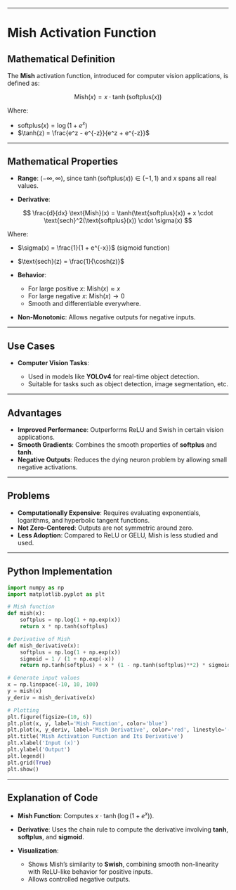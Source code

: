 
---

# Mish Activation Function

## Mathematical Definition

The **Mish** activation function, introduced for computer vision applications, is defined as:

$$
\text{Mish}(x) = x \cdot \tanh(\text{softplus}(x))
$$

Where:

* $\text{softplus}(x) = \log(1 + e^x)$
* $\tanh(z) = \frac{e^z - e^{-z}}{e^z + e^{-z}}$

---

## Mathematical Properties

* **Range**: $(-\infty, \infty)$, since $\tanh(\text{softplus}(x)) \in (-1, 1)$ and $x$ spans all real values.

* **Derivative**:

$$
\frac{d}{dx} \text{Mish}(x) = \tanh(\text{softplus}(x)) + x \cdot \text{sech}^2(\text{softplus}(x)) \cdot \sigma(x)
$$

Where:

* $\sigma(x) = \frac{1}{1 + e^{-x}}$ (sigmoid function)

* $\text{sech}(z) = \frac{1}{\cosh(z)}$

* **Behavior**:

  * For large positive $x$: $\text{Mish}(x) \approx x$
  * For large negative $x$: $\text{Mish}(x) \to 0$
  * Smooth and differentiable everywhere.

* **Non-Monotonic**: Allows negative outputs for negative inputs.

---

## Use Cases

* **Computer Vision Tasks**:

  * Used in models like **YOLOv4** for real-time object detection.
  * Suitable for tasks such as object detection, image segmentation, etc.

---

## Advantages

* **Improved Performance**: Outperforms ReLU and Swish in certain vision applications.
* **Smooth Gradients**: Combines the smooth properties of **softplus** and **tanh**.
* **Negative Outputs**: Reduces the dying neuron problem by allowing small negative activations.

---

## Problems

* **Computationally Expensive**: Requires evaluating exponentials, logarithms, and hyperbolic tangent functions.
* **Not Zero-Centered**: Outputs are not symmetric around zero.
* **Less Adoption**: Compared to ReLU or GELU, Mish is less studied and used.

---

## Python Implementation

```python
import numpy as np
import matplotlib.pyplot as plt

# Mish function
def mish(x):
    softplus = np.log(1 + np.exp(x))
    return x * np.tanh(softplus)

# Derivative of Mish
def mish_derivative(x):
    softplus = np.log(1 + np.exp(x))
    sigmoid = 1 / (1 + np.exp(-x))
    return np.tanh(softplus) + x * (1 - np.tanh(softplus)**2) * sigmoid

# Generate input values
x = np.linspace(-10, 10, 100)
y = mish(x)
y_deriv = mish_derivative(x)

# Plotting
plt.figure(figsize=(10, 6))
plt.plot(x, y, label='Mish Function', color='blue')
plt.plot(x, y_deriv, label='Mish Derivative', color='red', linestyle='--')
plt.title('Mish Activation Function and Its Derivative')
plt.xlabel('Input (x)')
plt.ylabel('Output')
plt.legend()
plt.grid(True)
plt.show()
```

---

## Explanation of Code

* **Mish Function**: Computes $x \cdot \tanh(\log(1 + e^x))$.
* **Derivative**: Uses the chain rule to compute the derivative involving **tanh**, **softplus**, and **sigmoid**.
* **Visualization**:

  * Shows Mish’s similarity to **Swish**, combining smooth non-linearity with ReLU-like behavior for positive inputs.
  * Allows controlled negative outputs.



